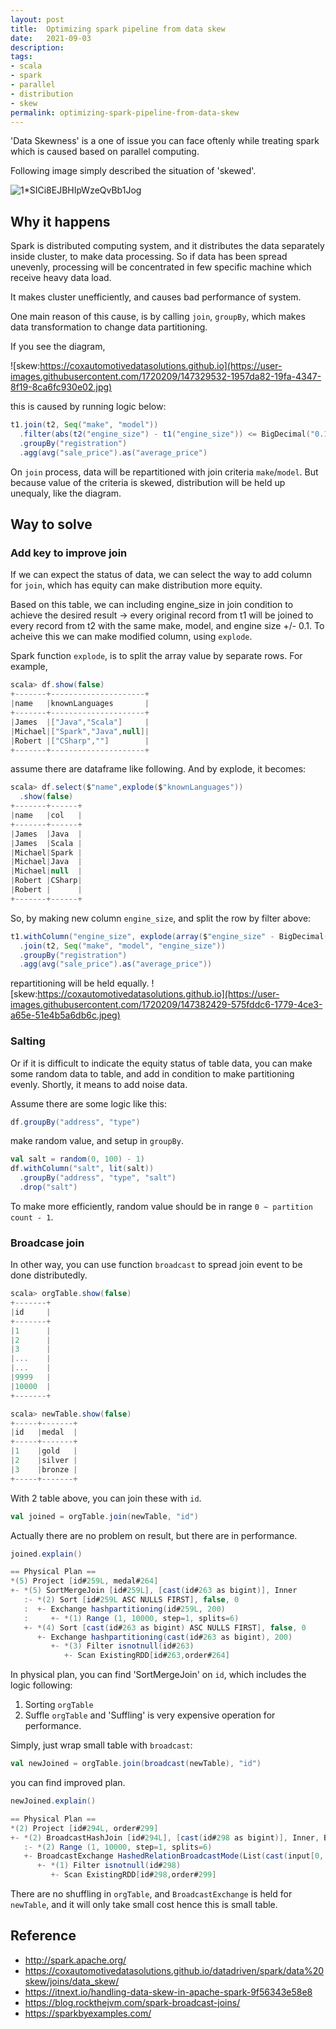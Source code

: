 ```yaml
---
layout: post
title:  Optimizing spark pipeline from data skew
date:   2021-09-03
description: 
tags:
- scala
- spark
- parallel
- distribution
- skew
permalink: optimizing-spark-pipeline-from-data-skew
---
```


'Data Skewness' is a one of issue you can face oftenly while treating spark which is caused based on parallel computing. 

Following image simply described the situation of 'skewed'.

![1*SICi8EJBHIpWzeQvBb1Jog](https://user-images.githubusercontent.com/1720209/147326734-510090e3-f2e0-42d6-9042-e43b9cdb0c41.png)


## Why it happens
Spark is distributed computing system, and it distributes the data separately inside cluster, to make data processing. So if data has been spread unevenly, processing will be concentrated in few specific machine which receive heavy data load. 

It makes cluster unefficiently, and causes bad performance of system.


One main reason of this cause, is by calling `join`, `groupBy`, which makes data transformation to change data partitioning.

If you see the diagram,

![skew:https://coxautomotivedatasolutions.github.io](https://user-images.githubusercontent.com/1720209/147329532-1957da82-19fa-4347-8f19-8ca6fc930e02.jpg)

this is caused by running logic below:
```scala
t1.join(t2, Seq("make", "model"))
  .filter(abs(t2("engine_size") - t1("engine_size")) <= BigDecimal("0.1"))
  .groupBy("registration")
  .agg(avg("sale_price").as("average_price")
```

On `join` process, data will be repartitioned with join criteria `make`/`model`. But because value of the criteria is skewed, distribution will be held up unequaly, like the diagram.

## Way to solve 

### Add key to improve join
If we can expect the status of data, we can select the way to add column for `join`, which has equity can make distribution more equity.

Based on this table, we can including engine_size in join condition to achieve the desired result -> every original record from t1 will be joined to every record from t2 with the same make, model, and engine size +/- 0.1. To acheive this we can make modified column, using `explode`.

Spark function `explode`, is to split the array value by separate rows. For example,
```scala
scala> df.show(false)
+-------+---------------------+
|name   |knownLanguages       |
+-------+---------------------+
|James  |["Java","Scala"]     |
|Michael|["Spark","Java",null]|
|Robert |["CSharp",""]        |
+-------+---------------------+
```

assume there are dataframe like following. And by explode, it becomes:
```scala
scala> df.select($"name",explode($"knownLanguages"))
  .show(false)
+-------+------+
|name   |col   |
+-------+------+
|James  |Java  |
|James  |Scala |
|Michael|Spark |
|Michael|Java  |
|Michael|null  |
|Robert |CSharp|
|Robert |      |
+-------+------+
```

So, by making new column `engine_size`, and split the row by filter above:
```scala
t1.withColumn("engine_size", explode(array($"engine_size" - BigDecimal("0.1"), $"engine_size", $"engine_size" + BigDecimal("0.1"))))
  .join(t2, Seq("make", "model", "engine_size"))
  .groupBy("registration")
  .agg(avg("sale_price").as("average_price"))
```

repartitioning will be held equally.
![skew:https://coxautomotivedatasolutions.github.io](https://user-images.githubusercontent.com/1720209/147382429-575fddc6-1779-4ce3-a65e-51e4b5a6db6c.jpeg)


### Salting
Or if it is difficult to indicate the equity status of table data, you can make some random data to table, and add in condition to make partitioning evenly. Shortly, it means to add noise data.

Assume there are some logic like this:
```scala
df.groupBy("address", "type")
```

make random value, and setup in `groupBy`.
```scala
val salt = random(0, 100) - 1)
df.withColumn("salt", lit(salt))
  .groupBy("address", "type", "salt")
  .drop("salt")
```

To make more efficiently, random value should be in range `0 ~ partition count - 1`.


### Broadcase join
In other way, you can use function `broadcast` to spread join event to be done distributedly.

```scala
scala> orgTable.show(false)
+-------+
|id     |
+-------+
|1      |
|2      |
|3      |
|...    |
|...    |
|9999   |
|10000  |
+-------+

scala> newTable.show(false)
+-----+-------+
|id   |medal  |
+-----+-------+
|1    |gold   |
|2    |silver |
|3    |bronze |
+-----+-------+
```

With 2 table above, you can join these with `id`.

```scala
val joined = orgTable.join(newTable, "id")
```

Actually there are no problem on result, but there are in performance.

```scala
joined.explain()

== Physical Plan ==
*(5) Project [id#259L, medal#264]
+- *(5) SortMergeJoin [id#259L], [cast(id#263 as bigint)], Inner
   :- *(2) Sort [id#259L ASC NULLS FIRST], false, 0
   :  +- Exchange hashpartitioning(id#259L, 200)
   :     +- *(1) Range (1, 10000, step=1, splits=6)
   +- *(4) Sort [cast(id#263 as bigint) ASC NULLS FIRST], false, 0
      +- Exchange hashpartitioning(cast(id#263 as bigint), 200)
         +- *(3) Filter isnotnull(id#263)
            +- Scan ExistingRDD[id#263,order#264]
```
In physical plan, you can find 'SortMergeJoin' on `id`, which includes the logic following:
1. Sorting `orgTable`
2. Suffle `orgTable`
and 'Suffling' is very expensive operation for performance.


Simply, just wrap small table with `broadcast`:
```scala
val newJoined = orgTable.join(broadcast(newTable), "id")
```

you can find improved plan.
```scala
newJoined.explain()

== Physical Plan ==
*(2) Project [id#294L, order#299]
+- *(2) BroadcastHashJoin [id#294L], [cast(id#298 as bigint)], Inner, BuildRight
   :- *(2) Range (1, 10000, step=1, splits=6)
   +- BroadcastExchange HashedRelationBroadcastMode(List(cast(input[0, int, false] as bigint)))
      +- *(1) Filter isnotnull(id#298)
         +- Scan ExistingRDD[id#298,order#299]
```

There are no shuffling in `orgTable`, and `BroadcastExchange` is held for `newTable`, and it will only take small cost hence this is small table.


## Reference
* <http://spark.apache.org/>
* <https://coxautomotivedatasolutions.github.io/datadriven/spark/data%20skew/joins/data_skew/>
* <https://itnext.io/handling-data-skew-in-apache-spark-9f56343e58e8>
* <https://blog.rockthejvm.com/spark-broadcast-joins/>
* <https://sparkbyexamples.com/>
